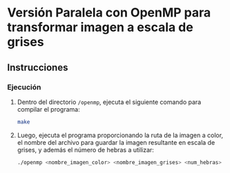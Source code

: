 # Versión Paralela con OpenMP para transformar imagen a escala de grises

## Instrucciones

### Ejecución

1. Dentro del directorio `/openmp`, ejecuta el siguiente comando para compilar el programa:

   ```bash
   make

2. Luego, ejecuta el programa proporcionando la ruta de la imagen a color, el nombre del archivo para guardar la imagen resultante en escala de grises, y además el número de hebras a utilizar:
   
   ```bash
   ./openmp <nombre_imagen_color> <nombre_imagen_grises> <num_hebras>
